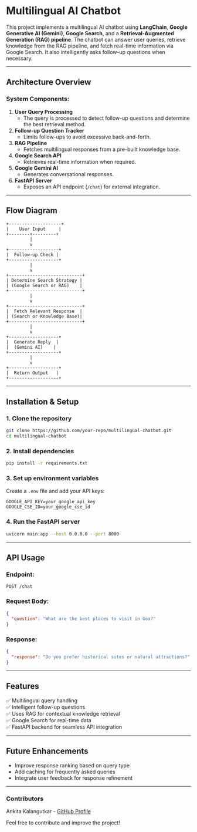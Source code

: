 # Multilingual AI Chatbot

This project implements a multilingual AI chatbot using **LangChain**, **Google Generative AI (Gemini)**, **Google Search**, and a **Retrieval-Augmented Generation (RAG) pipeline**. The chatbot can answer user queries, retrieve knowledge from the RAG pipeline, and fetch real-time information via Google Search. It also intelligently asks follow-up questions when necessary.

---

## **Architecture Overview**

### **System Components:**
1. **User Query Processing**
   - The query is processed to detect follow-up questions and determine the best retrieval method.
2. **Follow-up Question Tracker**
   - Limits follow-ups to avoid excessive back-and-forth.
3. **RAG Pipeline**
   - Fetches multilingual responses from a pre-built knowledge base.
4. **Google Search API**
   - Retrieves real-time information when required.
5. **Google Gemini AI**
   - Generates conversational responses.
6. **FastAPI Server**
   - Exposes an API endpoint (`/chat`) for external integration.

---

## **Flow Diagram**

```plaintext
+--------------------+
|    User Input     |
+--------+---------+
         |
         v
+-------------------+
|  Follow-up Check |
+-------------------+
         |
         v
+----------------------------+
| Determine Search Strategy |
| (Google Search or RAG)    |
+----------------------------+
         |
         v
+----------------------------+
|  Fetch Relevant Response  |
| (Search or Knowledge Base)|
+----------------------------+
         |
         v
+-------------------+
|  Generate Reply  |
|  (Gemini AI)    |
+-------------------+
         |
         v
+-------------------+
|  Return Output   |
+-------------------+
```

---

## **Installation & Setup**

### **1. Clone the repository**
```sh
git clone https://github.com/your-repo/multilingual-chatbot.git
cd multilingual-chatbot
```

### **2. Install dependencies**
```sh
pip install -r requirements.txt
```

### **3. Set up environment variables**
Create a `.env` file and add your API keys:
```env
GOOGLE_API_KEY=your_google_api_key
GOOGLE_CSE_ID=your_google_cse_id
```

### **4. Run the FastAPI server**
```sh
uvicorn main:app --host 0.0.0.0 --port 8000
```

---

## **API Usage**

### **Endpoint:**
```
POST /chat
```
### **Request Body:**
```json
{
  "question": "What are the best places to visit in Goa?"
}
```
### **Response:**
```json
{
  "response": "Do you prefer historical sites or natural attractions?"
}
```

---

## **Features**
✅ Multilingual query handling  
✅ Intelligent follow-up questions  
✅ Uses RAG for contextual knowledge retrieval  
✅ Google Search for real-time data  
✅ FastAPI backend for seamless API integration  

---

## **Future Enhancements**
- Improve response ranking based on query type
- Add caching for frequently asked queries
- Integrate user feedback for response refinement

---

### **Contributors**
Ankita Kalangutkar - [GitHub Profile](https://github.com/AnkitaSK)

Feel free to contribute and improve the project!

